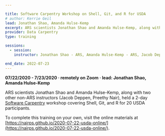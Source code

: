 ```yaml
---

title: Software Carpentry Workshop on Shell, Git, and R for USDA
# author: Kerrie Geil
lead: Jonathan Shao, Amanda Hulse-Kemp
excerpt: ARS scientists Jonathan Shao and Amanda Hulse-Kemp, along with two other non-ARS instructors (Jacob Deppen, Preethy Nair), held a 2-day Software Carpentry workshop covering Shell, Git, and R for 20 USDA participants.
provider: Data Carpentry
type: training

sessions:
  - session: 
    instructor: Jonathan Shao - ARS, Amanda Hulse-Kemp - ARS, Jacob Deppen, and Preethy Nair

end_date: 2022-07-23
---
```


**07/22/2020 - 7/23/2020  &middot;   remotely on Zoom   &middot;   lead: Jonathan Shao, Amanda Hulse-Kemp**   

ARS scientists Jonathan Shao and Amanda Hulse-Kemp, along with two other non-ARS instructors (Jacob Deppen, Preethy Nair), held a 2-day [Software Carpentry](https://carpentries.org/) workshop covering Shell, Git, and R for 20 USDA participants.

To complete this training on your own, visit the online materials at [https://nairps.github.io/2020-07-22-usda-online/](https://nairps.github.io/2020-07-22-usda-online/).